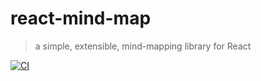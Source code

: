 # react-mind-map
> a simple, extensible, mind-mapping library for React

[![CI](https://github.com/someguynamedmatt/react-mind-map/actions/workflows/ci.yml/badge.svg?branch=master)](https://github.com/someguynamedmatt/react-mind-map/actions/workflows/ci.yml)
